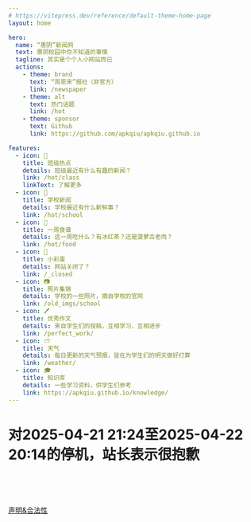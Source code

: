 ```yaml
---
# https://vitepress.dev/reference/default-theme-home-page
layout: home

hero:
  name: “惠阴”新闻网
  text: 惠阴校园中你不知道的事情
  tagline: 其实是个个人小网站而已
  actions:
    - theme: brand
      text: “周恩来”报社（非官方）
      link: /newspaper
    - theme: alt
      text: 热门话题
      link: /hot
    - theme: sponsor
      text: Github
      link: https://github.com/apkqiu/apkqiu.github.io

features:
  - icon: 📰
    title: 班级热点
    details: 班级最近有什么有趣的新闻？
    link: /hot/class
    linkText: 了解更多
  - icon: 🏫
    title: 学校新闻
    details: 学校最近有什么新鲜事？
    link: /hot/school
  - icon: 🍴
    title: 一周食谱
    details: 这一周吃什么？有冰红茶？还是菠萝古老肉？
    link: /hot/food
  - icon: 🤡
    title: 小彩蛋
    details: 网站关闭了？
    link: /_closed
  - icon: 📷
    title: 照片集锦
    details: 学校的一些照片，摘自学校的官网
    link: /old_imgs/school
  - icon: 🖊
    title: 优秀作文
    details: 来自学生们的投稿，互相学习，互相进步
    link: /perfect_work/
  - icon: ⛅
    title: 天气
    details: 每日更新的天气预报，皆在为学生们的明天做好打算
    link: /weather/
  - icon: 🎓
    title: 知识库
    details: 一些学习资料，供学生们参考
    link: https://apkqiu.github.io/knowledge/
---
```


# 对2025-04-21 21:24至2025-04-22 20:14的停机，站长表示很抱歉

<br>

<script setup>
import {
  VPTeamPage,
  VPTeamPageTitle,
  VPTeamMembers
} from 'vitepress/theme'

const members = [
  {
    avatar: 'https://avatars.githubusercontent.com/u/83914008',
    name: 'apkqiu',
    title: '网站制作者',
    links: [
      { icon: 'github', link: 'https://github.com/apkqiu'},
      { icon: 'x', link: 'https://twitter.com/apkqiu' },
      { icon: 'wechat', link: 'weixin://contacts/profile/HasPingLink' },
      { icon: 'qq' , link: 'tencent://message/?uin=1145328374' },
      { icon: 'maildotru', link: 'mailto:apkqiu@qq.com' },
      //{ icon: 'discord', link: 'https://discord.gg/' },
    ]
  },
  {
    avatar:"https://cn.cravatar.com/avatar/?d=mp&s=512",
    name:"期待你的加入"
  }
]
</script>
<br>
<br>


<VPTeamPage id="team">
  <VPTeamPageTitle>
    <template #title>
      制作团队
    </template>
    <template #lead>
      我们是一群热爱八卦的人，喜欢分享学校新闻，喜欢分享美食。
    </template>
  </VPTeamPageTitle>
  <VPTeamMembers :members="members"/>
</VPTeamPage>

[声明&合法性](/_law)

<!-- 
[为什么限制网站访问？](/_why) -->
